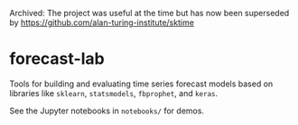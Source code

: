 Archived: The project was useful at the time but has now been superseded by https://github.com/alan-turing-institute/sktime

# forecast-lab

Tools for building and evaluating time series forecast models based on libraries like `sklearn`, `statsmodels`, `fbprophet`, and `keras`.

See the Jupyter notebooks in `notebooks/` for demos.
